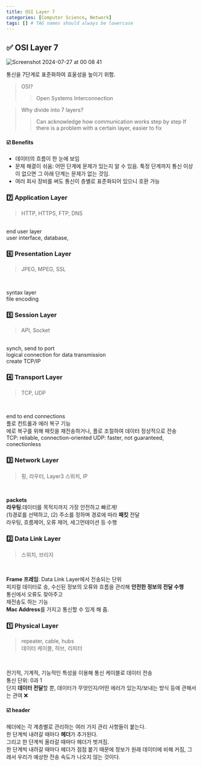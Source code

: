 ```yaml
---
title: OSI Layer 7
categories: [Computer Science, Network]
tags: [] # TAG names should always be lowercase
---
```


## ✅ OSI Layer 7

![Screenshot 2024-07-27 at 00 08 41](https://github.com/user-attachments/assets/368aa344-e5d1-48fa-9907-4e2467a3c1e0)

통신을 7단계로 표준화하여 효울성을 높이기 위함. <br>

> OSI?
>
> > Open Systems Interconnection

> Why divide into 7 layers?
>
> > Can acknowledge how communication works step by step
> > If there is a problem with a certain layer, easier to fix

#### ☑️ Benefits

- 데이터의 흐름이 한 눈에 보임
- 문제 해결이 쉬움: 어떤 단계에 문제가 있는지 알 수 있음. 툭정 단계까지 통신 이상이 없으면 그 아래 단계는 문제가 없는 것임.
- 여러 회사 장비를 써도 통신이 층별로 표준화되어 있으니 호환 가능

### 7️⃣ Application Layer

> HTTP, HTTPS, FTP, DNS <br>

<br>
end user layer <br>
user interface, database,

### 6️⃣ Presentation Layer

> JPEG, MPEG, SSL <br>

<br>

syntax layer <br>
file encoding <br>

### 5️⃣ Session Layer

> API, Socket <br>

<br>
synch, send to port <br>
logical connection for data transmission <br>
create TCP/IP <br>

### 4️⃣ Transport Layer

> TCP, UDP <br>

<br>

end to end connections <br>
플로 컨트롤과 에러 복구 기능 <br>
에로 복구를 위해 패킷을 재전송하거나, 플로 조절하여 데이터 정상적으로 전송 <br>
TCP: reliable, connection-oriented
UDP: faster, not guaranteed, conectionless <br>

### 3️⃣ Network Layer

> 핑, 라우터, Layer3 스위치, IP <br>

<br>

**packets** <br>
**라우팅**:데이터를 목적지까지 가장 안전하고 빠르게! <br>
(1)경로를 선택하고, (2) 주소를 정하며 경로에 따라 **패킷** 전달 <br>
라우팅, 흐름제어, 오류 제어, 세그먼테이션 등 수행 <br>

### 2️⃣ Data Link Layer

> 스위치, 브리지 <br>

<br>

**Frame 프레임**: Data Link Layer에서 전송되는 단위 <br>
피지컬 데이터로 송, 수신된 정보의 오류와 흐름을 관리해 **안전한 정보의 전달 수행** <br>
통신에서 오류도 찾아주고 <br>
재전송도 하는 기능 <br>
**Mac Address**를 가지고 통신할 수 있게 해 줌. <br>

### 1️⃣ Physical Layer

> repeater, cable, hubs <br>
> 데이터 케이블, 허브, 리피터 <br>

<br>

전기적, 기계적, 기능적인 특성을 이용해 통신 케이블로 데이터 전송 <br>
통신 단위: 0과 1 <br>
단지 **데이터 전달**할 뿐, 데이터가 무엇인지/어떤 에러가 있는지/보내는 방식 등에 관해서는 관여 ❌ <br>

#### ☑️ header

헤더에는 각 계층별로 관리하는 여러 가지 관리 사항들이 붙는다. <br>
한 단계씩 내려갈 때마다 **헤더**가 추가된다. <br>
그리고 한 단계씩 올라갈 때마다 헤더가 벗겨짐. <br>
한 단계씩 내려갈 때마다 헤더가 점점 붙기 때문에 정보가 원래 데이터에 비해 커짐, 그래서 우리가 예상한 전송 속도가 나오지 않는 것이다. <br>
